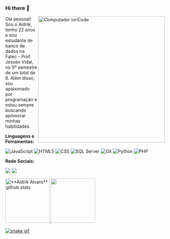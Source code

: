 
### Hi there 👋
<img src="https://i.pinimg.com/originals/3e/fc/f1/3efcf1e9a5f2c3354714699b321221b4.gif" min-width="400px" max-width="400px" width="400px" align="right" alt="Computador iuriCode">

<p align="left"> 
Olá pessoal! Sou o Aldrik, tenho 22 anos e sou estudante de banco de dados na Fatec - Prof. Jessen Vidal, no 5º semestre de um total de 6.
Além disso, sou apaixonado por programação e estou sempre buscando aprimorar minhas habilidades. 

</p>

  **Linguagens e Ferramentas:**

<!-- ![Java](https://img.shields.io/badge/-Java-000000?style=flat&logo=Java&logoColor=007396) -->
![JavaScript](https://img.shields.io/badge/-JavaScript-000000?style=flat&logo=javascript)
![HTML5](https://img.shields.io/badge/-HTML5-000000?style=flat&logo=HTML5)
![CSS](https://img.shields.io/badge/-CSS-000000?style=flat&logo=CSS3&logoColor=1572B6)
![SQL Server](https://img.shields.io/badge/-SQL%20Server-000000?style=flat&logo=microsoft%20sql%20server)
![Git](https://img.shields.io/badge/-Git-000000?style=flat&logo=git)
![Python](https://img.shields.io/badge/Python-3.10-000000?style=flat&logo=python)
![PHP](https://img.shields.io/badge/PHP-7.4-000000?style=flat&logo=php)
</p>

 **Rede Sociais:**
 
  <a href="https://www.linkedin.com/in/aldrik-alvaro-0bb952180/" alt="Linkedin">
  <img src="https://img.shields.io/badge/-Linkedin-0e76a8?style=flat-square&logo=Linkedin&logoColor=white&link=LINK-DO-SEU-LINKEDIN" /></a>

  <a href="https://www.instagram.com/aldrik_alvaro/" alt="Instagram">
  <img src="https://img.shields.io/badge/-Instagram-DF0174?style=flat-square&labelColor=DF0174&logo=instagram&logoColor=white&link=LINK-DO-SEU-INSTAGRAM"/></a>
</p>  
  
<a href="https://github.com/Aldrik-Alvaro">
 <img height="140em" src="https://github-readme-stats.vercel.app/api?username=Aldrik-Alvaro&show_icons=true&theme=dark&line_height=27" alt="**Aldrik Alvaro** github stats"/>
</a>
<a href="https://github.com/Aldrik-Alvaro">
<img height="140em" src="https://github-readme-stats.vercel.app/api/top-langs/?username=Aldrik-Alvaro&layout=compact&langs_count=7&theme=dark&line_height=27"/>

![snake gif](https://raw.githubusercontent.com/Aldrik-Alvaro/Aldrik-Alvaro/output/github-contribution-grid-snake.gif)
